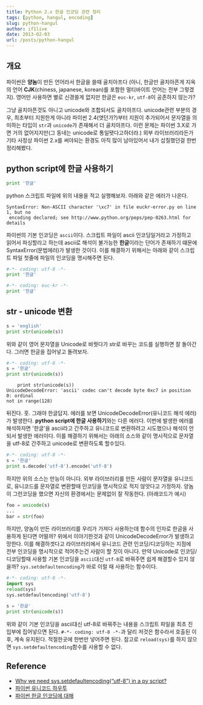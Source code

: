 ```yaml
---
title: Python 2.x 한글 인코딩 관련 정리
tags: [python, hangul, encoding]
slug: python-hangul
author: if1live
date: 2013-02-03
url: /posts/python-hangul
---
```


## 개요
파이썬은 **양놈**이 만든 언어라서 한글을 쓸때 골치아프다 (아니, 한글만 골치아픈게 지옥의 언어 **CJK**(chiness, japanese, korean)를 포함한 멀티바이트 언어는 전부 그렇겠지). 영어만 사용하면 별로 신경쓸게 없지만 한글은 ```euc-kr```, ```utf-8```이 공존하지 않는가?

그냥 골치아픈것도 아니고 unicode와 조합되서도 골치아프다. unicode관련 부분의 경우, 최초부터 지원한게 아니라 파이썬 2.4(엿던가?)부터 지원이 추가되어서 문자열을 의미하는 타입이 ```str```과 ```unicode```가 존재해서 더 골치아프다. 이런 문제는 파이썬 3.X로 가면 거의 없어지지만(그 동네는 unicode로 통일됏다고하더라.) 외부 라이브러리라든가 기타 사정상 파이썬 2.x를 써야되는 환경도 아직 많이 남아있어서 내가 삽질했던걸 한번 정리해봤다.

## python script에 한글 사용하기

```python
print '한글'
```
python 스크립트 파일에 위의 내용을 적고 실행해보자. 아래와 같은 에러가 나온다.

```
SyntaxError: Non-ASCII character '\xc7' in file euckr-error.py on line 1, but no
 encoding declared; see http://www.python.org/peps/pep-0263.html for details
```
파이썬의 기본 인코딩은 ```ascii```이다. 스크립트 파일이 ascii 인코딩일거라고 가정하고 읽어서 파싱할라고 하는데 ascii로 해석이 불가능한 **한글**이라는 단어가 존재하기 떄문에 SyntaxError(문법에러)가 발생한 것이다. 이를 해결하기 위해서는 아래와 같이 스크립트 파일 첫줄에 파일의 인코딩을 명시해주면 된다. 

```python
#-*- coding: utf-8 -*-
print '한글'
```
```python
#-*- coding: euc-kr -*-
print '한글'
```

## str - unicode 변환
```python
s = 'english'
print str(unicode(s))
```
위와 같이 영어 문자열을 Unicode로 바꿧다가 str로 바꾸는 코드를 실행하면 잘 돌아간다. 그러면 한글을 집어넣고 돌려보자.


```python
#-*- coding: utf-8 -*-
s = '한글'
print str(unicode(s))
```
```
    print str(unicode(s))
UnicodeDecodeError: 'ascii' codec can't decode byte 0xc7 in position 0: ordinal
not in range(128)
```
뒤진다. 훗. 그래야 한글답지.
에러를 보면 UnicodeDecodeError(유니코드 해석 에러)가 발생한다. **python script에 한글 사용하기**와는 다른 에러다. 이번에 발생한 에러를 해석하자면 '한글'을 ascii라고 간주하고 유니코드로 변환하려고 시도했으나 해석이 안되서 발생한 에러이다. 이를 해결하기 위해서는 아래의 소스와 같이 명시적으로 문자열을 utf-8로 간주하고 unicode로 변환하도록 할수있다.

```python
#-*- coding: utf-8 -*-
s = '한글'
print s.decode('utf-8').encode('utf-8')
```

하지만 위의 소스는 만능이 아니다. 외부 라이브러리를 만든 사람이 문자열을 유니코드로, 유니코드를 문자열로 변환할때 인코딩을 명시적으로 적지 않앗다고 가정하자. 양놈이 그런코딩을 했으면 자신의 환경에서는 문제없이 잘 작동한다. (아래코드가 예시)
```python
foo = unicode(s)
...
bar = str(foo)
```
하지만, 양놈이 만든 라이브러리를 우리가 가져다 사용하는데 함수의 인자로 한글을 사용하게 된다면 어떨까? 위에서 이야기한것과 같이 UnicodeDecodeError가 발생하고 망한다. 이를 해결하겟다고 라이브러리에서 유니코드 관련 인코딩/디코딩하는 지점에 전부 인코딩을 명시적으로 적어주는건 사람이 할 짓이 아니다. 만약 Unicode로 인코딩/디코딩할때 사용할 기본 인코딩을 ```ascii```대신 ```utf-8```로 바꿔주면 쉽게 해결할수 있지 않을까? ```sys.setdefaultencoding```가 바로 이럴 때 사용하는 함수이다.

```python
#-*- coding: utf-8 -*-
import sys
reload(sys)
sys.setdefaultencoding('utf-8')

s = '한글'
print str(unicode(s))
```
위와 같이 기본 인코딩을 ascii대신 utf-8로 바꿔주는 내용을 스크립트 파일을 최초 진입부에 집어넣으면 된다. ```#-*- coding: utf-8 -*-```과 달리 저것은 함수라서 호출된 이후, 계속 유지된다. 적절한곳에 한번만 넣어주면 된다.
참고로 ```reload(sys)```를 하지 않으면 ```sys.setdefaultencoding```함수를 사용할 수 없다. 

## Reference
* [Why we need sys.setdefaultencoding(“utf-8”) in a py script?](http://stackoverflow.com/questions/3828723/why-we-need-sys-setdefaultencodingutf-8-in-a-py-script)
* [파이썬 유니코드 하우투](http://coreapython.hosting.paran.com/hangul/Unicode%20HOWTO.htm)
* [파이썬 한글 인코딩에 대해](http://harebox.tistory.com/entry/%ED%8C%8C%EC%9D%B4%EC%8D%AC-%ED%95%9C%EA%B8%80-%EC%9D%B8%EC%BD%94%EB%94%A9%EC%97%90-%EB%8C%80%ED%95%B4)
